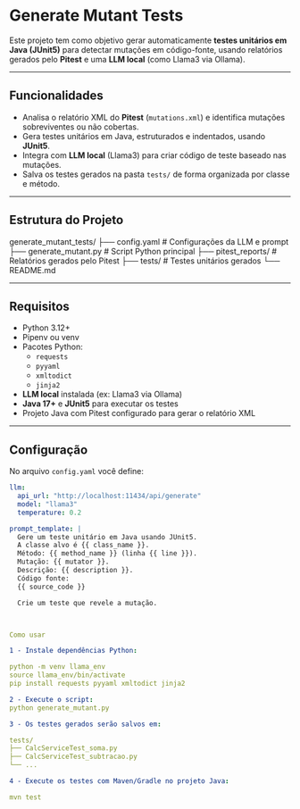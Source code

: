 # Generate Mutant Tests

Este projeto tem como objetivo gerar automaticamente **testes unitários em Java (JUnit5)** para detectar mutações em código-fonte, usando relatórios gerados pelo **Pitest** e uma **LLM local** (como Llama3 via Ollama).

---

## Funcionalidades

- Analisa o relatório XML do **Pitest** (`mutations.xml`) e identifica mutações sobreviventes ou não cobertas.
- Gera testes unitários em Java, estruturados e indentados, usando **JUnit5**.
- Integra com **LLM local** (Llama3) para criar código de teste baseado nas mutações.
- Salva os testes gerados na pasta `tests/` de forma organizada por classe e método.

---

## Estrutura do Projeto

generate_mutant_tests/
├── config.yaml # Configurações da LLM e prompt
├── generate_mutant.py # Script Python principal
├── pitest_reports/ # Relatórios gerados pelo Pitest
├── tests/ # Testes unitários gerados
└── README.md


---

## Requisitos

- Python 3.12+
- Pipenv ou venv
- Pacotes Python:
  - `requests`
  - `pyyaml`
  - `xmltodict`
  - `jinja2`
- **LLM local** instalada (ex: Llama3 via Ollama)
- **Java 17+** e **JUnit5** para executar os testes
- Projeto Java com Pitest configurado para gerar o relatório XML

---

## Configuração

No arquivo `config.yaml` você define:

```yaml
llm:
  api_url: "http://localhost:11434/api/generate"
  model: "llama3"
  temperature: 0.2

prompt_template: |
  Gere um teste unitário em Java usando JUnit5.
  A classe alvo é {{ class_name }}.
  Método: {{ method_name }} (linha {{ line }}).
  Mutação: {{ mutator }}.
  Descrição: {{ description }}.
  Código fonte:
  {{ source_code }}

  Crie um teste que revele a mutação.



Como usar

1 - Instale dependências Python:

python -m venv llama_env
source llama_env/bin/activate
pip install requests pyyaml xmltodict jinja2

2 - Execute o script:
python generate_mutant.py

3 - Os testes gerados serão salvos em:

tests/
├── CalcServiceTest_soma.py
├── CalcServiceTest_subtracao.py
└── ...

4 - Execute os testes com Maven/Gradle no projeto Java:

mvn test
